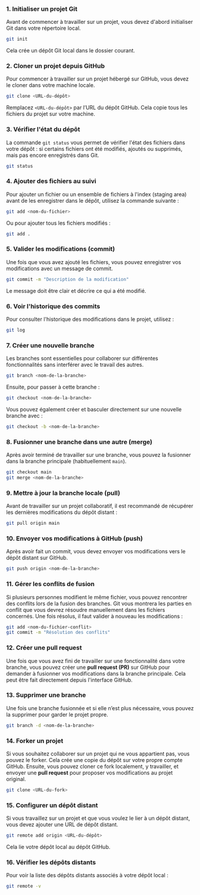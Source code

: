 ### 1. **Initialiser un projet Git**

Avant de commencer à travailler sur un projet, vous devez d'abord initialiser Git dans votre répertoire local.

```bash
git init
```

Cela crée un dépôt Git local dans le dossier courant.

### 2. **Cloner un projet depuis GitHub**

Pour commencer à travailler sur un projet hébergé sur GitHub, vous devez le cloner dans votre machine locale.

```bash
git clone <URL-du-dépôt>
```

Remplacez `<URL-du-dépôt>` par l’URL du dépôt GitHub. Cela copie tous les fichiers du projet sur votre machine.

### 3. **Vérifier l'état du dépôt**

La commande `git status` vous permet de vérifier l'état des fichiers dans votre dépôt : si certains fichiers ont été modifiés, ajoutés ou supprimés, mais pas encore enregistrés dans Git.

```bash
git status
```

### 4. **Ajouter des fichiers au suivi**

Pour ajouter un fichier ou un ensemble de fichiers à l'index (staging area) avant de les enregistrer dans le dépôt, utilisez la commande suivante :

```bash
git add <nom-du-fichier>
```

Ou pour ajouter tous les fichiers modifiés :

```bash
git add .
```

### 5. **Valider les modifications (commit)**

Une fois que vous avez ajouté les fichiers, vous pouvez enregistrer vos modifications avec un message de commit.

```bash
git commit -m "Description de la modification"
```

Le message doit être clair et décrire ce qui a été modifié.

### 6. **Voir l'historique des commits**

Pour consulter l'historique des modifications dans le projet, utilisez :

```bash
git log
```

### 7. **Créer une nouvelle branche**

Les branches sont essentielles pour collaborer sur différentes fonctionnalités sans interférer avec le travail des autres.

```bash
git branch <nom-de-la-branche>
```

Ensuite, pour passer à cette branche :

```bash
git checkout <nom-de-la-branche>
```

Vous pouvez également créer et basculer directement sur une nouvelle branche avec :

```bash
git checkout -b <nom-de-la-branche>
```

### 8. **Fusionner une branche dans une autre (merge)**

Après avoir terminé de travailler sur une branche, vous pouvez la fusionner dans la branche principale (habituellement `main`).

```bash
git checkout main
git merge <nom-de-la-branche>
```

### 9. **Mettre à jour la branche locale (pull)**

Avant de travailler sur un projet collaboratif, il est recommandé de récupérer les dernières modifications du dépôt distant :

```bash
git pull origin main
```

### 10. **Envoyer vos modifications à GitHub (push)**

Après avoir fait un commit, vous devez envoyer vos modifications vers le dépôt distant sur GitHub.

```bash
git push origin <nom-de-la-branche>
```

### 11. **Gérer les conflits de fusion**

Si plusieurs personnes modifient le même fichier, vous pouvez rencontrer des conflits lors de la fusion des branches. Git vous montrera les parties en conflit que vous devrez résoudre manuellement dans les fichiers concernés. Une fois résolus, il faut valider à nouveau les modifications :

```bash
git add <nom-du-fichier-conflit>
git commit -m "Résolution des conflits"
```

### 12. **Créer une pull request**

Une fois que vous avez fini de travailler sur une fonctionnalité dans votre branche, vous pouvez créer une **pull request (PR)** sur GitHub pour demander à fusionner vos modifications dans la branche principale. Cela peut être fait directement depuis l'interface GitHub.

### 13. **Supprimer une branche**

Une fois une branche fusionnée et si elle n’est plus nécessaire, vous pouvez la supprimer pour garder le projet propre.

```bash
git branch -d <nom-de-la-branche>
```

### 14. **Forker un projet**

Si vous souhaitez collaborer sur un projet qui ne vous appartient pas, vous pouvez le forker. Cela crée une copie du dépôt sur votre propre compte GitHub. Ensuite, vous pouvez cloner ce fork localement, y travailler, et envoyer une **pull request** pour proposer vos modifications au projet original.

```bash
git clone <URL-du-fork>
```

### 15. **Configurer un dépôt distant**

Si vous travaillez sur un projet et que vous voulez le lier à un dépôt distant, vous devez ajouter une URL de dépôt distant.

```bash
git remote add origin <URL-du-dépôt>
```

Cela lie votre dépôt local au dépôt GitHub.

### 16. **Vérifier les dépôts distants**

Pour voir la liste des dépôts distants associés à votre dépôt local :

```bash
git remote -v
```

### 
